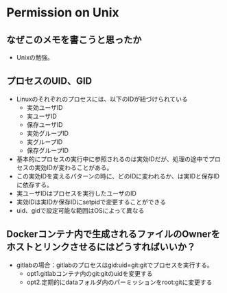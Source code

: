 # Permission on Unix
## なぜこのメモを書こうと思ったか
- Unixの勉強。

## プロセスのUID、GID
- Linuxのそれぞれのプロセスには、以下のIDが紐づけられている
	- 実効ユーザID
 	- 実ユーザID
  - 保存ユーザID
  - 実効グループID
  - 実グループID
  - 保存グループID
- 基本的にプロセスの実行中に参照されるのは実効IDだが、処理の途中でプロセスの実効IDが変わることがある。
- この実効IDを変えるパターンの時に、どのIDに変われるか、は実IDと保存IDに依存する。
- 実ユーザIDはプロセスを実行したユーザのID
- 実効IDは実IDか保存IDにsetpidで変更することができる
- uid、gidで設定可能な範囲はOSによって異なる

## Dockerコンテナ内で生成されるファイルのOwnerをホストとリンクさせるにはどうすればいいか？
- gitlabの場合：gitlabのプロセスはgid:uid=git:gitでプロセスを実行する。
	- opt1.gitlabコンテナ内のgit:gitのuidを変更する
	- opt2.定期的にdataフォルダ内のパーミッションをroot:gitに変更する
